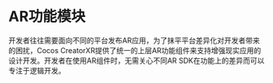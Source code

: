 # AR功能模块

开发者往往需要面向不同的平台发布AR应用，为了抹平平台差异化对开发者带来的困扰，Cocos CreatorXR提供了统一的上层AR功能组件来支持增强现实应用的设计开发。开发者在使用AR组件时，无需关心不同AR SDK在功能上的差异而可以专注于逻辑开发。